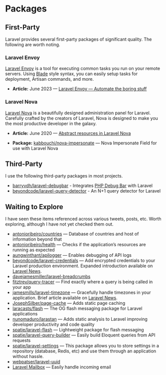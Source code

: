 # Packages

## First-Party

Laravel provides several first-party packages of significant quality. The following are worth noting.

### Laravel Envoy

[Laravel Envoy](https://github.com/laravel/envoy) is a tool for executing common tasks you run on your remote servers. Using [Blade](https://laravel.com/docs/10.x/blade) style syntax, you can easily setup tasks for deployment, Artisan commands, and more.

* **Article:** June 2023 — [Laravel Envoy — Automate the boring stuff](https://blog.oussama-mater.me/laravel-envoy/)

### Laravel Nova

[Laravel Nova](https://nova.laravel.com/) is a beautifully designed administration panel for Laravel. Carefully crafted by the creators of Laravel, Nova is designed to make you the most productive developer in the galaxy.

* **Article:** June 2020 — [Abstract resources in Laravel Nova](https://stitcher.io/blog/abstract-resources-in-laravel-nova)

* **Package:** [kabbouchi/nova-impersonate](https://github.com/KABBOUCHI/nova-impersonate) — Nova Impersonate Field for use with Laravel Nova

## Third-Party

I use the following third-party packages in most projects.

* [barryvdh/laravel-debugbar](https://github.com/barryvdh/laravel-debugbar) - Integrates [PHP Debug Bar](http://phpdebugbar.com/) with Laravel
* [beyondcode/laravel-query-detector](https://github.com/beyondcode/laravel-query-detector) - An N+1 query detector for Laravel

## Waiting to Explore

I have seen these items referenced across various tweets, posts, etc. Worth exploring, although I have not yet checked them out.

* [antonioribeiro/countries](https://github.com/antonioribeiro/countries) — Database of countries and host of information beyond that
* [antonioribeiro/health](https://laravel-news.com/laravel-health-panel) — Checks if the application’s resources are running as expected
* [aungwinthant/apilogger](https://laravel-news.com/api-logger-package) — Enables debugging of API logs
* [beyondcode/laravel-credentials](https://github.com/beyondcode/laravel-credentials) — Add encrypted credentials to your Laravel production environment. Expanded introduction available on [Laravel News](https://laravel-news.com/laravel-encrypted-credentials).
* [davejamesmiller/laravel-breadcrumbs](https://laravel-news.com/laravel-breadcrumbs-package/)
* [fitztrev/query-tracer](https://laravel-news.com/query-tracer-package) — Find exactly where a query is being called in your app
* [jamesmills/laravel-timezone](https://laravel-news.com/laravel-timezone) — Gracefully handle timezones in your application. Brief article available on [Laravel News](https://laravel-news.com/laravel-timezone).
* [JosephSilber/page-cache](https://github.com/JosephSilber/page-cache) — Adds static page caching
* [laracasts/flash](https://github.com/laracasts/flash) — The OG flash messaging package for Laravel applications
* [nunomaduro/larastan](https://github.com/nunomaduro/larastan) — Adds static analysis to Laravel improving developer productivity and code quality
* [spatie/laravel-flash](https://murze.be/a-laravel-package-to-flash-messages) — Lightweight package for flash messaging
* [spatie/laravel-query-builder](https://github.com/spatie/laravel-query-builder) — Easily build Eloquent queries from API requests
* [spatie/laravel-settings](https://github.com/spatie/laravel-settings/) — This package allows you to store settings in a repository (database,  Redis, etc) and use them through an application without hassle.
* [webpatser/laravel-uuid](https://packagist.org/packages/webpatser/laravel-uuid)
* [Laravel Mailbox](https://laravel-news.com/laravel-mailbox) — Easily handle incoming email
